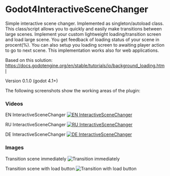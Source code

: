 # Godot4InteractiveSceneChanger
Simple interactive scene changer. Implemented as singleton/autoload class. This class/script allows you to quickly and easily make transitions between large scenes. Implement your custom lightweight loading/transition screen and load large scene. You get feedback of loading status of your scene in procent(%). You can also setup you loading screen to awaiting player action to go to next scene. This implementation works also for web applications.

Based on this solution: https://docs.godotengine.org/en/stable/tutorials/io/background_loading.html

Version 0.1.0 (godot 4.1+)

The following screenshots show the working areas of the plugin:

### Videos
EN InteractiveSceneChanger
[![EN InteractiveSceneChanger](https://github.com/VP-GAMES/InteractiveSceneChanger/blob/main/.github/images/icon.png)](https://youtu.be/gzZBvTfmcqU)

RU InteractiveSceneChanger
[![RU InteractiveSceneChanger](https://github.com/VP-GAMES/InteractiveSceneChanger/blob/main/.github/images/icon.png)](https://youtu.be/PjGBELJQpd4)

DE InteractiveSceneChanger
[![DE InteractiveSceneChanger](https://github.com/VP-GAMES/InteractiveSceneChanger/blob/main/.github/images/icon.png)](https://youtu.be/pvAkF-aIXCU)

### Images
Transition scene immediately
![Transition immediately](https://github.com/VP-GAMES/InteractiveSceneChanger/blob/main/.github/images/load.png)

Transition scene with load button
![Transition with load button](https://github.com/VP-GAMES/InteractiveSceneChanger/blob/main/.github/images/loadbutton.png)
